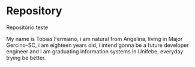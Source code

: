 # Repository
Repositório teste

My name is Tobias Fermiano, i am natural from Angelina, living in Major Gercino-SC, i am eighteen years old, i intend gonna be a future developer engineer and i am graduating information systems in Unifebe, everyday trying be better.
